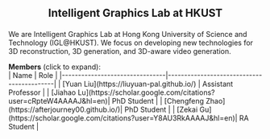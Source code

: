 <h2 align="center"> <p> Intelligent Graphics Lab at HKUST </p></h2>

We are Intelligent Graphics Lab at Hong Kong University of Science and Technology (IGL@HKUST). We focus on developing new technologies for 3D reconstruction, 3D generation, and 3D-aware video generation.


<!-- <details> -->
  <summary><strong>Members</strong> (click to expand):</summary>
<!-- <strong>Members</strong> -->
    | Name                           | Role                                      |
    |--------------------------------|-------------------------------------------|
    | [Yuan Liu](https://liuyuan-pal.github.io/) | Assistant Professor          |
    | [Jiahao Lu](https://scholar.google.com/citations?user=cRpteW4AAAAJ&hl=en)|  PhD Student |
    | [Chengfeng Zhao](https://afterjourney00.github.io/)|  PhD Student |
    | [Zekai Gu](https://scholar.google.com/citations?user=Y8AU3RkAAAAJ&hl=en)|  RA Student |

 
<!-- </details> -->